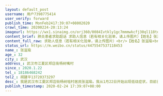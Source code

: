 ```yaml
---
layout: default_post
username: 用户7398775414
user_verify: forward
publish_time: MonFeb2417:39:07+08002020
crawl_time: 20200224-20:13:24
imageurl: https://wx1.sinaimg.cn/orj360/0084Ivtkly1gc7mmmwkcfj30ql118td6.jpg,https://wx3.sinaimg.cn/orj360/0084Ivtkly1gc7mm4e1n0j30qj1chqa8.jpg,https://wx4.sinaimg.cn/orj360/0084Ivtkly1gc7mm8tas8j30qy0zxn10.jpg
content_brief: 肺炎患者求助超话 求助人信息（若有相关化验单，请上传图片）【姓名】张滋瑜【年龄】32【所在城市】武汉【所在小区、社区】武汉市江夏区郑店街杨树嘴村【患病时间】2020.1.22【联系方式】18186468242【其他紧急联系人】胡建平13720373297【病情描述】        我是武汉市江夏区郑店街杨树 ...全文
content_full_raw: 求助人信息（若有相关化验单，请上传图片）<br/>【姓名】张滋瑜<br/>【年龄】32<br/>【所在城市】武汉<br/>【所在小区、社区】武汉市江夏区郑店街杨树嘴村<br/>【患病时间】2020.1.22<br/>【联系方式】18186468242<br/>【其他紧急联系人】胡建平13720373297<br/>【病情描述】<br/>我是武汉市江夏区郑店街杨树咀村居民张滋瑜。我从1月22日开始出现低烧症状，目前已持续低烧34天，低烧时间段和区间温度非常规律：每天8点至22点半期间会出现低热37.1---37.5度，22点半之后体温恢复正常体温（低于37度）。除低烧外，有明显严重腰疼，贫血，尿频尿急等症状。<br/><br/>2月17日江夏人民医院查血，胸部CT完全正常，2月18日在省人民医院核酸检测结果阴性。<br/><br/>2月21日在江夏中医医院查血，胸部CT完全正常，第二次核酸检测还是阴性。<br/><br/>省人民医院医生告诉我可能是肾结核或血液病导致长期低热，让我尽快排除肺炎，去省人民医院做其他检查找到长期低热病因。<br/>可我多次将我的病情上报江夏疾控，江夏防控指挥部，江夏卫健局，江夏卫生局等部门，问题确依然得不到解决。<br/><br/>江夏人民医院说我不是肺炎，但有发烧症状，说江夏只能医治肺炎，其他病治不了。将我2月18日在醉江月度假村酒店隔离。<br/><br/>我经多方上报江夏区各级部门申请尽快核酸检测排除肺炎能有求治其他疾病的机会。但得到的结果是江夏防控指挥部将我解除隔离，于2月20日晚22点直接把我送到肺炎定点医院江夏中医医院住院。我病房都是肺部严重感染的肺炎病人，我在这里被感染上肺炎的风险特别大。这里的医生还要我继续进行第三次胸部CT和核酸检测。但却迟迟不落实相关检查。让我在这种危险环境中继续等待。我目前还未感染肺炎，但时间拖延越久，随时都可能被感染上肺炎。<br/><br/>我多次向江夏区各级部门求助，希望尽快安排第三次排查胸部CT和核酸，依然毫无音讯。<br/>目前仍未解决。现急切盼望武汉市政府能帮我，让我获得救助，能有检查其他疾病排查长期低热的病因获得治疗的机会。急切盼市政府督办，盼回复。谢谢你们。
status_url: https://m.weibo.cn/status/4475547537118453
name_: 张滋瑜
age_: 32
city_: 武汉
address_: 武汉市江夏区郑店街杨树嘴村
since_: 2020.1.22
tel_: 18186468242
tel2_: 胡建平13720373297
desc_: 我是武汉市江夏区郑店街杨树咀村居民张滋瑜。我从1月22日开始出现低烧症状，目前已持续低烧34天，低烧时间段和区间温度非常规律每天8点至22点半期间会出现低热37.1---37.5度，22点半之后体温恢复正常体温（低于37度）。除低烧外，有明显严重腰疼，贫血，尿频尿急等症状。2月17日江夏人民医院查血，胸部CT完全正常，2月18日在省人民医院核酸检测结果阴性。2月21日在江夏中医医院查血，胸部CT完全正常，第二次核酸检测还是阴性。省人民医院医生告诉我可能是肾结核或血液病导致长期低热，让我尽快排除肺炎，去省人民医院做其他检查找到长期低热病因。可我多次将我的病情上报江夏疾控，江夏防控指挥部，江夏卫健局，江夏卫生局等部门，问题确依然得不到解决。江夏人民医院说我不是肺炎，但有发烧症状，说江夏只能医治肺炎，其他病治不了。将我2月18日在醉江月度假村酒店隔离。我经多方上报江夏区各级部门申请尽快核酸检测排除肺炎能有求治其他疾病的机会。但得到的结果是江夏防控指挥部将我解除隔离，于2月20日晚22点直接把我送到肺炎定点医院江夏中医医院住院。我病房都是肺部严重感染的肺炎病人，我在这里被感染上肺炎的风险特别大。这里的医生还要我继续进行第三次胸部CT和核酸检测。但却迟迟不落实相关检查。让我在这种危险环境中继续等待。我目前还未感染肺炎，但时间拖延越久，随时都可能被感染上肺炎。我多次向江夏区各级部门求助，希望尽快安排第三次排查胸部CT和核酸，依然毫无音讯。目前仍未解决。现急切盼望武汉市政府能帮我，让我获得救助，能有检查其他疾病排查长期低热的病因获得治疗的机会。急切盼市政府督办，盼回复。谢谢你们。
publish_timestamp: 2020-02-24 17:39:07+08:00
---
```

